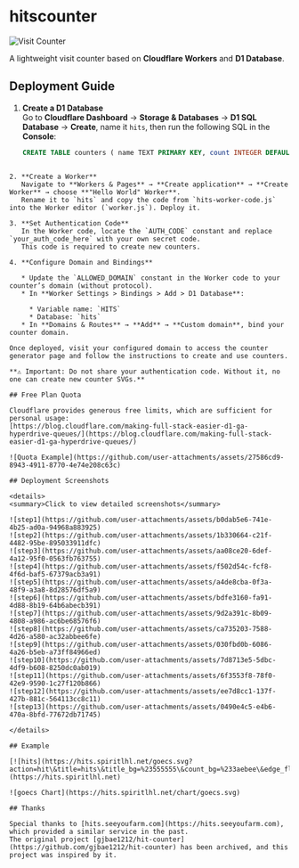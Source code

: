 # hitscounter

![Visit Counter](https://hits.spiritlhl.net/hitscounter.svg?action=hit&title=Hits&title_bg=%23555555&count_bg=%233aebee&edge_flat=false)

A lightweight visit counter based on **Cloudflare Workers** and **D1 Database**.

## Deployment Guide

1. **Create a D1 Database**  
   Go to **Cloudflare Dashboard** → **Storage & Databases** → **D1 SQL Database** → **Create**, name it `hits`, then run the following SQL in the **Console**:

   ```sql
   CREATE TABLE counters ( name TEXT PRIMARY KEY, count INTEGER DEFAULT 0 );
````

2. **Create a Worker**
   Navigate to **Workers & Pages** → **Create application** → **Create Worker** → choose **"Hello World" Worker**.
   Rename it to `hits` and copy the code from `hits-worker-code.js` into the Worker editor (`worker.js`). Deploy it.

3. **Set Authentication Code**
   In the Worker code, locate the `AUTH_CODE` constant and replace `your_auth_code_here` with your own secret code.
   This code is required to create new counters.

4. **Configure Domain and Bindings**

   * Update the `ALLOWED_DOMAIN` constant in the Worker code to your counter’s domain (without protocol).
   * In **Worker Settings > Bindings > Add > D1 Database**:

     * Variable name: `HITS`
     * Database: `hits`
   * In **Domains & Routes** → **Add** → **Custom domain**, bind your counter domain.

Once deployed, visit your configured domain to access the counter generator page and follow the instructions to create and use counters.

**⚠️ Important: Do not share your authentication code. Without it, no one can create new counter SVGs.**

## Free Plan Quota

Cloudflare provides generous free limits, which are sufficient for personal usage:
[https://blog.cloudflare.com/making-full-stack-easier-d1-ga-hyperdrive-queues/](https://blog.cloudflare.com/making-full-stack-easier-d1-ga-hyperdrive-queues/)

![Quota Example](https://github.com/user-attachments/assets/27586cd9-8943-4911-8770-4e74e208c63c)

## Deployment Screenshots

<details>
<summary>Click to view detailed screenshots</summary>

![step1](https://github.com/user-attachments/assets/b0dab5e6-741e-4b25-ad0a-94968a883925)
![step2](https://github.com/user-attachments/assets/1b330664-c21f-4482-95be-895033911dfc)
![step3](https://github.com/user-attachments/assets/aa08ce20-6def-4a12-95f0-0563fb763755)
![step4](https://github.com/user-attachments/assets/f502d54c-fcf8-4f6d-baf5-67379acb3a91)
![step5](https://github.com/user-attachments/assets/a4de8cba-0f3a-48f9-a3a8-8d28576df5a9)
![step6](https://github.com/user-attachments/assets/bdfe3160-fa91-4d88-8b19-64b6abecb391)
![step7](https://github.com/user-attachments/assets/9d2a391c-8b09-4808-a986-ac6be68576f6)
![step8](https://github.com/user-attachments/assets/ca735203-7588-4d26-a580-ac32abbee6fe)
![step9](https://github.com/user-attachments/assets/030fbd0b-6086-4a26-b5eb-a73ff84966ed)
![step10](https://github.com/user-attachments/assets/7d8713e5-5dbc-4df9-b608-8250dc0ab019)
![step11](https://github.com/user-attachments/assets/6f3553f8-78f0-42e9-9590-1c27f120b866)
![step12](https://github.com/user-attachments/assets/ee7d8cc1-137f-427b-881c-564113cc8c11)
![step13](https://github.com/user-attachments/assets/0490e4c5-e4b6-470a-8bfd-77672db71745)

</details>

## Example

[![hits](https://hits.spiritlhl.net/goecs.svg?action=hit\&title=hits\&title_bg=%23555555\&count_bg=%233aebee\&edge_flat=false)](https://hits.spiritlhl.net)

![goecs Chart](https://hits.spiritlhl.net/chart/goecs.svg)

## Thanks

Special thanks to [hits.seeyoufarm.com](https://hits.seeyoufarm.com), which provided a similar service in the past.
The original project [gjbae1212/hit-counter](https://github.com/gjbae1212/hit-counter) has been archived, and this project was inspired by it.
